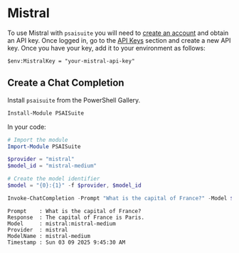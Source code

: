 # Mistral

To use Mistral with `psaisuite` you will need to [create an account](https://console.mistral.ai/) and obtain an API key. Once logged in, go to the [API Keys](https://console.mistral.ai/api-keys/) section and create a new API key. Once you have your key, add it to your environment as follows:

```shell
$env:MistralKey = "your-mistral-api-key"
```

## Create a Chat Completion

Install `psaisuite` from the PowerShell Gallery.

```powershell
Install-Module PSAISuite
```

In your code:

```powershell
# Import the module
Import-Module PSAISuite

$provider = "mistral"
$model_id = "mistral-medium"

# Create the model identifier
$model = "{0}:{1}" -f $provider, $model_id

Invoke-ChatCompletion -Prompt "What is the capital of France?" -Model $model
```

```shell
Prompt    : What is the capital of France?
Response  : The capital of France is Paris.
Model     : mistral:mistral-medium
Provider  : mistral
ModelName : mistral-medium
Timestamp : Sun 03 09 2025 9:45:30 AM
```